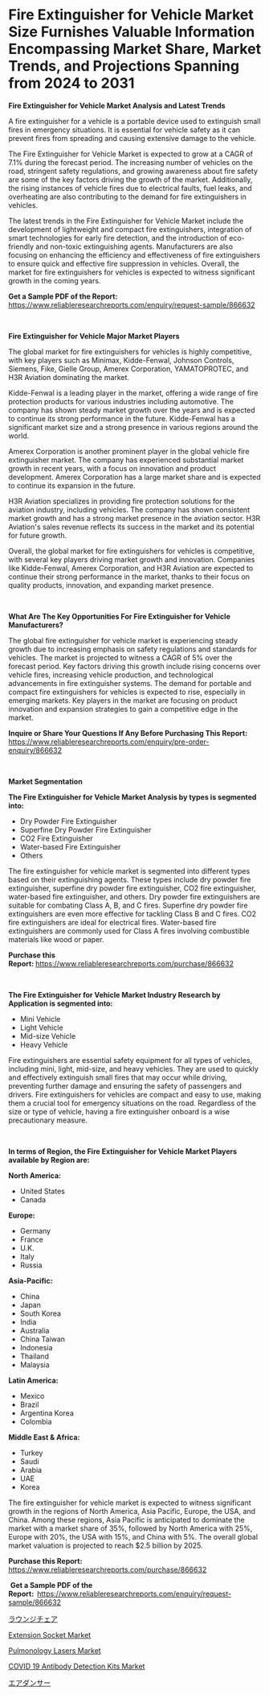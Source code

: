 <p><h1>Fire Extinguisher for Vehicle Market Size Furnishes Valuable Information Encompassing Market Share, Market Trends, and Projections Spanning from 2024 to 2031</h1></p><p><strong>Fire Extinguisher for Vehicle Market Analysis and Latest Trends</strong></p>
<p><p>A fire extinguisher for a vehicle is a portable device used to extinguish small fires in emergency situations. It is essential for vehicle safety as it can prevent fires from spreading and causing extensive damage to the vehicle.</p><p>The Fire Extinguisher for Vehicle Market is expected to grow at a CAGR of 7.1% during the forecast period. The increasing number of vehicles on the road, stringent safety regulations, and growing awareness about fire safety are some of the key factors driving the growth of the market. Additionally, the rising instances of vehicle fires due to electrical faults, fuel leaks, and overheating are also contributing to the demand for fire extinguishers in vehicles.</p><p>The latest trends in the Fire Extinguisher for Vehicle Market include the development of lightweight and compact fire extinguishers, integration of smart technologies for early fire detection, and the introduction of eco-friendly and non-toxic extinguishing agents. Manufacturers are also focusing on enhancing the efficiency and effectiveness of fire extinguishers to ensure quick and effective fire suppression in vehicles. Overall, the market for fire extinguishers for vehicles is expected to witness significant growth in the coming years.</p></p>
<p><strong>Get a Sample PDF of the Report:&nbsp;</strong> <a href="https://www.reliableresearchreports.com/enquiry/request-sample/866632">https://www.reliableresearchreports.com/enquiry/request-sample/866632</a></p>
<p>&nbsp;</p>
<p><strong>Fire Extinguisher for Vehicle Major Market Players</strong></p>
<p><p>The global market for fire extinguishers for vehicles is highly competitive, with key players such as Minimax, Kidde-Fenwal, Johnson Controls, Siemens, Fike, Gielle Group, Amerex Corporation, YAMATOPROTEC, and H3R Aviation dominating the market.</p><p>Kidde-Fenwal is a leading player in the market, offering a wide range of fire protection products for various industries including automotive. The company has shown steady market growth over the years and is expected to continue its strong performance in the future. Kidde-Fenwal has a significant market size and a strong presence in various regions around the world.</p><p>Amerex Corporation is another prominent player in the global vehicle fire extinguisher market. The company has experienced substantial market growth in recent years, with a focus on innovation and product development. Amerex Corporation has a large market share and is expected to continue its expansion in the future.</p><p>H3R Aviation specializes in providing fire protection solutions for the aviation industry, including vehicles. The company has shown consistent market growth and has a strong market presence in the aviation sector. H3R Aviation's sales revenue reflects its success in the market and its potential for future growth.</p><p>Overall, the global market for fire extinguishers for vehicles is competitive, with several key players driving market growth and innovation. Companies like Kidde-Fenwal, Amerex Corporation, and H3R Aviation are expected to continue their strong performance in the market, thanks to their focus on quality products, innovation, and expanding market presence.</p></p>
<p>&nbsp;</p>
<p><strong>What Are The Key Opportunities For Fire Extinguisher for Vehicle Manufacturers?</strong></p>
<p><p>The global fire extinguisher for vehicle market is experiencing steady growth due to increasing emphasis on safety regulations and standards for vehicles. The market is projected to witness a CAGR of 5% over the forecast period. Key factors driving this growth include rising concerns over vehicle fires, increasing vehicle production, and technological advancements in fire extinguisher systems. The demand for portable and compact fire extinguishers for vehicles is expected to rise, especially in emerging markets. Key players in the market are focusing on product innovation and expansion strategies to gain a competitive edge in the market.</p></p>
<p><strong>Inquire or Share Your Questions If Any Before Purchasing This Report:</strong> <a href="https://www.reliableresearchreports.com/enquiry/pre-order-enquiry/866632">https://www.reliableresearchreports.com/enquiry/pre-order-enquiry/866632</a></p>
<p>&nbsp;</p>
<p><strong>Market Segmentation</strong></p>
<p><strong>The Fire Extinguisher for Vehicle Market Analysis by types is segmented into:</strong></p>
<p><ul><li>Dry Powder Fire Extinguisher</li><li>Superfine Dry Powder Fire Extinguisher</li><li>CO2 Fire Extinguisher</li><li>Water-based Fire Extinguisher</li><li>Others</li></ul></p>
<p><p>The fire extinguisher for vehicle market is segmented into different types based on their extinguishing agents. These types include dry powder fire extinguisher, superfine dry powder fire extinguisher, CO2 fire extinguisher, water-based fire extinguisher, and others. Dry powder fire extinguishers are suitable for combating Class A, B, and C fires. Superfine dry powder fire extinguishers are even more effective for tackling Class B and C fires. CO2 fire extinguishers are ideal for electrical fires. Water-based fire extinguishers are commonly used for Class A fires involving combustible materials like wood or paper.</p></p>
<p><strong>Purchase this Report:&nbsp;</strong><a href="https://www.reliableresearchreports.com/purchase/866632">https://www.reliableresearchreports.com/purchase/866632</a></p>
<p>&nbsp;</p>
<p><strong>The Fire Extinguisher for Vehicle Market Industry Research by Application is segmented into:</strong></p>
<p><ul><li>Mini Vehicle</li><li>Light Vehicle</li><li>Mid-size Vehicle</li><li>Heavy Vehicle</li></ul></p>
<p><p>Fire extinguishers are essential safety equipment for all types of vehicles, including mini, light, mid-size, and heavy vehicles. They are used to quickly and effectively extinguish small fires that may occur while driving, preventing further damage and ensuring the safety of passengers and drivers. Fire extinguishers for vehicles are compact and easy to use, making them a crucial tool for emergency situations on the road. Regardless of the size or type of vehicle, having a fire extinguisher onboard is a wise precautionary measure.</p></p>
<p>&nbsp;</p>
<p><strong>In terms of Region, the Fire Extinguisher for Vehicle Market Players available by Region are:</strong></p>
<p>
    <p> <strong> North America: </strong>
        <ul>
            <li>United States</li>
            <li>Canada</li>
        </ul>
        </p> 
    <p> <strong> Europe: </strong>
        <ul>
            <li>Germany</li>
            <li>France</li>
            <li>U.K.</li>
            <li>Italy</li>
            <li>Russia</li>
        </ul>
        </p> 
    <p> <strong> Asia-Pacific: </strong>
        <ul>
            <li>China</li>
            <li>Japan</li>
            <li>South Korea</li>
            <li>India</li>
            <li>Australia</li>
            <li>China Taiwan</li>
            <li>Indonesia</li>
            <li>Thailand</li>
            <li>Malaysia</li>
        </ul>
        </p> 
    <p> <strong> Latin America: </strong>
        <ul>
            <li>Mexico</li>
            <li>Brazil</li>
            <li>Argentina Korea</li>
            <li>Colombia</li>
        </ul>
        </p> 
    <p> <strong> Middle East & Africa: </strong>
        <ul>
            <li>Turkey</li>
            <li>Saudi</li>
            <li>Arabia</li>
            <li>UAE</li>
            <li>Korea</li>
        </ul>
    </p>
    </p>
<p><p>The fire extinguisher for vehicle market is expected to witness significant growth in the regions of North America, Asia Pacific, Europe, the USA, and China. Among these regions, Asia Pacific is anticipated to dominate the market with a market share of 35%, followed by North America with 25%, Europe with 20%, the USA with 15%, and China with 5%. The overall global market valuation is projected to reach $2.5 billion by 2025.</p></p>
<p><strong>Purchase this Report: </strong><a href="https://www.reliableresearchreports.com/purchase/866632">https://www.reliableresearchreports.com/purchase/866632</a></p>
<p>&nbsp;<strong>Get a Sample PDF of the Report:&nbsp;&nbsp;</strong><a href="https://www.reliableresearchreports.com/enquiry/request-sample/866632">https://www.reliableresearchreports.com/enquiry/request-sample/866632</a></p>
<p><strong></strong></p>
<p><p><a href="https://medium.com/@barbarakss89/%E3%83%A9%E3%82%A6%E3%83%B3%E3%82%B8%E3%83%81%E3%82%A7%E3%82%A2%E5%B8%82%E5%A0%B4-%E5%B8%82%E5%A0%B4%E3%82%B7%E3%82%A7%E3%82%A2-%E5%B8%82%E5%A0%B4%E3%81%AE%E3%83%88%E3%83%AC%E3%83%B3%E3%83%89-%E5%B0%86%E6%9D%A5%E3%81%AE%E6%88%90%E9%95%B7%E3%82%92%E6%8E%A2%E3%82%8B-d0a5503cf026">ラウンジチェア</a></p><p><a href="https://github.com/dx0328/Market-Research-Report-List-1/blob/main/extension-socket-market.md">Extension Socket Market</a></p><p><a href="https://issuu.com/reportprime-2/docs/pulmonology-lasers-market-size-2030.pptx">Pulmonology Lasers Market</a></p><p><a href="https://issuu.com/reportprime-2/docs/covid-19-antibody-detection-kits-market-size-2030.">COVID 19 Antibody Detection Kits Market</a></p><p><a href="https://medium.com/@shade463/%E3%82%A8%E3%82%A2%E3%83%80%E3%83%B3%E3%82%B5%E3%83%BC%E3%82%BA%E5%B8%82%E5%A0%B4%E5%B1%95%E6%9C%9B-%E6%A5%AD%E7%95%8C%E6%A6%82%E8%A6%81%E3%81%A8%E4%BA%88%E6%B8%AC-2024%E5%B9%B4%E3%81%8B%E3%82%892031%E5%B9%B4%E3%81%BE%E3%81%A7-9f42c6fc9a8a">エアダンサー</a></p></p>